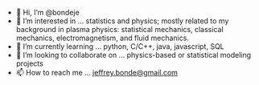 - 👋 Hi, I’m @bondeje
- 👀 I’m interested in ... statistics and physics; mostly related to my background in plasma physics: statistical mechanics, classical mechanics, electromagnetism, and fluid mechanics.
- 🌱 I’m currently learning ... python, C/C++, java, javascript, SQL
- 💞️ I’m looking to collaborate on ... physics-based or statistical modeling projects
- 📫 How to reach me ... jeffrey.bonde@gmail.com

<!---
bondeje/bondeje is a ✨ special ✨ repository because its `README.md` (this file) appears on your GitHub profile.
You can click the Preview link to take a look at your changes.
--->
